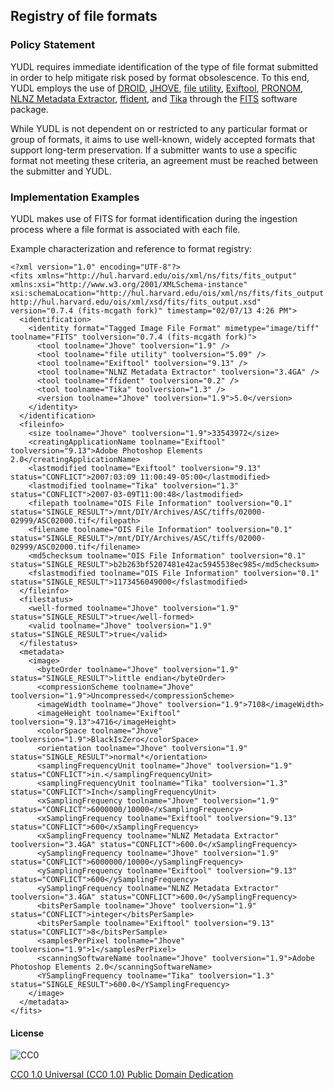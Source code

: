## Registry of file formats

### Policy Statement

YUDL requires immediate identification of the type of file format submitted in order to help mitigate risk posed by format obsolescence. To this end, YUDL employs the use of [DROID](http://www.nationalarchives.gov.uk/information-management/projects-and-work/droid.htm), [JHOVE](http://jhove.sourceforge.net/), [file utility](http://unixhelp.ed.ac.uk/CGI/man-cgi?file), [Exiftool](http://www.sno.phy.queensu.ca/~phil/exiftool/), [PRONOM](http://www.nationalarchives.gov.uk/PRONOM/Default.aspx), [NLNZ Metadata Extractor](http://meta-extractor.sourceforge.net/), [ffident](http://web.archive.org/web/20061106114156/http://schmidt.devlib.org/ffident/index.html), and [Tika](http://tika.apache.org/) through the [FITS](http://code.google.com/p/fits/) software package.

While YUDL is not dependent on or restricted to any particular format or group of formats, it aims to use well-known, widely accepted formats that support long-term preservation. If a submitter wants to use a specific format not meeting these criteria, an agreement must be reached between the submitter and YUDL.

### Implementation Examples

YUDL makes use of FITS for format identification during the ingestion process where a file format is associated with each file.

Example characterization and reference to format registry:

    <?xml version="1.0" encoding="UTF-8"?>
    <fits xmlns="http://hul.harvard.edu/ois/xml/ns/fits/fits_output" xmlns:xsi="http://www.w3.org/2001/XMLSchema-instance" xsi:schemaLocation="http://hul.harvard.edu/ois/xml/ns/fits/fits_output http://hul.harvard.edu/ois/xml/xsd/fits/fits_output.xsd" version="0.7.4 (fits-mcgath fork)" timestamp="02/07/13 4:26 PM">
      <identification>
        <identity format="Tagged Image File Format" mimetype="image/tiff" toolname="FITS" toolversion="0.7.4 (fits-mcgath fork)">
          <tool toolname="Jhove" toolversion="1.9" />
          <tool toolname="file utility" toolversion="5.09" />
          <tool toolname="Exiftool" toolversion="9.13" />
          <tool toolname="NLNZ Metadata Extractor" toolversion="3.4GA" />
          <tool toolname="ffident" toolversion="0.2" />
          <tool toolname="Tika" toolversion="1.3" />
          <version toolname="Jhove" toolversion="1.9">5.0</version>
        </identity>
      </identification>
      <fileinfo>
        <size toolname="Jhove" toolversion="1.9">33543972</size>
        <creatingApplicationName toolname="Exiftool" toolversion="9.13">Adobe Photoshop Elements 2.0</creatingApplicationName>
        <lastmodified toolname="Exiftool" toolversion="9.13" status="CONFLICT">2007:03:09 11:00:49-05:00</lastmodified>
        <lastmodified toolname="Tika" toolversion="1.3" status="CONFLICT">2007-03-09T11:00:48</lastmodified>
        <filepath toolname="OIS File Information" toolversion="0.1" status="SINGLE_RESULT">/mnt/DIY/Archives/ASC/tiffs/02000-02999/ASC02000.tif</filepath>
        <filename toolname="OIS File Information" toolversion="0.1" status="SINGLE_RESULT">/mnt/DIY/Archives/ASC/tiffs/02000-02999/ASC02000.tif</filename>
        <md5checksum toolname="OIS File Information" toolversion="0.1" status="SINGLE_RESULT">b2b263bf5207481e42ac5945538ec985</md5checksum>
        <fslastmodified toolname="OIS File Information" toolversion="0.1" status="SINGLE_RESULT">1173456049000</fslastmodified>
      </fileinfo>
      <filestatus>
        <well-formed toolname="Jhove" toolversion="1.9" status="SINGLE_RESULT">true</well-formed>
        <valid toolname="Jhove" toolversion="1.9" status="SINGLE_RESULT">true</valid>
      </filestatus>
      <metadata>
        <image>
          <byteOrder toolname="Jhove" toolversion="1.9" status="SINGLE_RESULT">little endian</byteOrder>
          <compressionScheme toolname="Jhove" toolversion="1.9">Uncompressed</compressionScheme>
          <imageWidth toolname="Jhove" toolversion="1.9">7108</imageWidth>
          <imageHeight toolname="Exiftool" toolversion="9.13">4716</imageHeight>
          <colorSpace toolname="Jhove" toolversion="1.9">BlackIsZero</colorSpace>
          <orientation toolname="Jhove" toolversion="1.9" status="SINGLE_RESULT">normal*</orientation>
          <samplingFrequencyUnit toolname="Jhove" toolversion="1.9" status="CONFLICT">in.</samplingFrequencyUnit>
          <samplingFrequencyUnit toolname="Tika" toolversion="1.3" status="CONFLICT">Inch</samplingFrequencyUnit>
          <xSamplingFrequency toolname="Jhove" toolversion="1.9" status="CONFLICT">6000000/10000</xSamplingFrequency>
          <xSamplingFrequency toolname="Exiftool" toolversion="9.13" status="CONFLICT">600</xSamplingFrequency>
          <xSamplingFrequency toolname="NLNZ Metadata Extractor" toolversion="3.4GA" status="CONFLICT">600.0</xSamplingFrequency>
          <ySamplingFrequency toolname="Jhove" toolversion="1.9" status="CONFLICT">6000000/10000</ySamplingFrequency>
          <ySamplingFrequency toolname="Exiftool" toolversion="9.13" status="CONFLICT">600</ySamplingFrequency>
          <ySamplingFrequency toolname="NLNZ Metadata Extractor" toolversion="3.4GA" status="CONFLICT">600.0</ySamplingFrequency>
          <bitsPerSample toolname="Jhove" toolversion="1.9" status="CONFLICT">integer</bitsPerSample>
          <bitsPerSample toolname="Exiftool" toolversion="9.13" status="CONFLICT">8</bitsPerSample>
          <samplesPerPixel toolname="Jhove" toolversion="1.9">1</samplesPerPixel>
          <scanningSoftwareName toolname="Jhove" toolversion="1.9">Adobe Photoshop Elements 2.0</scanningSoftwareName>
          <YSamplingFrequency toolname="Tika" toolversion="1.3" status="SINGLE_RESULT">600.0</YSamplingFrequency>
        </image>
      </metadata>
    </fits>
</pre>

#### License

![CC0](http://i.creativecommons.org/p/zero/1.0/88x31.png "CC0")

[CC0 1.0 Universal (CC0 1.0) Public Domain Dedication](http://creativecommons.org/publicdomain/zero/1.0/)
